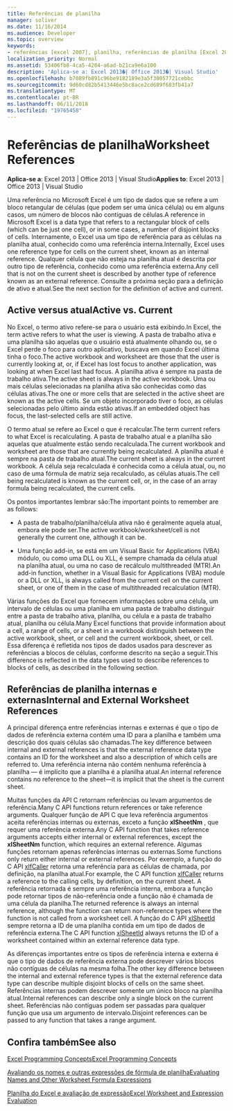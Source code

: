 ```yaml
---
title: Referências de planilha
manager: soliver
ms.date: 11/16/2014
ms.audience: Developer
ms.topic: overview
keywords:
- referências [excel 2007], planilha, referências de planilha [Excel 2007], referências de planilha externos [Excel 2007], a planilha ativa [Excel 2007], planilha atual [Excel 2007], planilha interna referencia [Excel 2007]
localization_priority: Normal
ms.assetid: 53406fb8-4ca5-4204-a6ad-b21ca9e6a100
description: 'Aplica-se a: Excel 2013�| Office 2013�| Visual Studio'
ms.openlocfilehash: b7089fb891c96be9182189e3a5f30057721cebbc
ms.sourcegitcommit: 9d60cd82b5413446e5bc8ace2cd689f683fb41a7
ms.translationtype: MT
ms.contentlocale: pt-BR
ms.lasthandoff: 06/11/2018
ms.locfileid: "19765458"
---
```

# <a name="worksheet-references"></a><span data-ttu-id="23b28-104">Referências de planilha</span><span class="sxs-lookup"><span data-stu-id="23b28-104">Worksheet References</span></span>

 <span data-ttu-id="23b28-105">**Aplica-se a**: Excel 2013 | Office 2013 | Visual Studio</span><span class="sxs-lookup"><span data-stu-id="23b28-105">**Applies to**: Excel 2013 | Office 2013 | Visual Studio</span></span> 
  
<span data-ttu-id="23b28-106">Uma referência no Microsoft Excel é um tipo de dados que se refere a um bloco retangular de células (que podem ser uma única célula) ou em alguns casos, um número de blocos não contíguas de células.</span><span class="sxs-lookup"><span data-stu-id="23b28-106">A reference in Microsoft Excel is a data type that refers to a rectangular block of cells (which can be just one cell), or in some cases, a number of disjoint blocks of cells.</span></span> <span data-ttu-id="23b28-107">Internamente, o Excel usa um tipo de referência para as células na planilha atual, conhecido como uma referência interna.</span><span class="sxs-lookup"><span data-stu-id="23b28-107">Internally, Excel uses one reference type for cells on the current sheet, known as an internal reference.</span></span> <span data-ttu-id="23b28-108">Qualquer célula que não esteja na planilha atual é descrita por outro tipo de referência, conhecido como uma referência externa.</span><span class="sxs-lookup"><span data-stu-id="23b28-108">Any cell that is not on the current sheet is described by another type of reference known as an external reference.</span></span> <span data-ttu-id="23b28-109">Consulte a próxima seção para a definição de ativo e atual.</span><span class="sxs-lookup"><span data-stu-id="23b28-109">See the next section for the definition of active and current.</span></span>
  
## <a name="active-vs-current"></a><span data-ttu-id="23b28-110">Active versus atual</span><span class="sxs-lookup"><span data-stu-id="23b28-110">Active vs. Current</span></span>

<span data-ttu-id="23b28-111">No Excel, o termo ativo refere-se para o usuário está exibindo.</span><span class="sxs-lookup"><span data-stu-id="23b28-111">In Excel, the term active refers to what the user is viewing.</span></span> <span data-ttu-id="23b28-112">A pasta de trabalho ativa e uma planilha são aquelas que o usuário está atualmente olhando ou, se o Excel perde o foco para outro aplicativo, buscava em quando Excel última tinha o foco.</span><span class="sxs-lookup"><span data-stu-id="23b28-112">The active workbook and worksheet are those that the user is currently looking at, or, if Excel has lost focus to another application, was looking at when Excel last had focus.</span></span> <span data-ttu-id="23b28-113">A planilha ativa é sempre na pasta de trabalho ativa.</span><span class="sxs-lookup"><span data-stu-id="23b28-113">The active sheet is always in the active workbook.</span></span> <span data-ttu-id="23b28-114">Uma ou mais células selecionadas na planilha ativa são conhecidas como das células ativas.</span><span class="sxs-lookup"><span data-stu-id="23b28-114">The one or more cells that are selected in the active sheet are known as the active cells.</span></span> <span data-ttu-id="23b28-115">Se um objeto incorporado tiver o foco, as células selecionadas pelo último ainda estão ativas.</span><span class="sxs-lookup"><span data-stu-id="23b28-115">If an embedded object has focus, the last-selected cells are still active.</span></span> 
  
<span data-ttu-id="23b28-116">O termo atual se refere ao Excel o que é recalcular.</span><span class="sxs-lookup"><span data-stu-id="23b28-116">The term current refers to what Excel is recalculating.</span></span> <span data-ttu-id="23b28-117">A pasta de trabalho atual e a planilha são aquelas que atualmente estão sendo recalculada.</span><span class="sxs-lookup"><span data-stu-id="23b28-117">The current workbook and worksheet are those that are currently being recalculated.</span></span> <span data-ttu-id="23b28-118">A planilha atual é sempre na pasta de trabalho atual.</span><span class="sxs-lookup"><span data-stu-id="23b28-118">The current sheet is always in the current workbook.</span></span> <span data-ttu-id="23b28-119">A célula seja recalculada é conhecida como a célula atual, ou, no caso de uma fórmula de matriz seja recalculado, as células atuais.</span><span class="sxs-lookup"><span data-stu-id="23b28-119">The cell being recalculated is known as the current cell, or, in the case of an array formula being recalculated, the current cells.</span></span> 
  
<span data-ttu-id="23b28-120">Os pontos importantes lembrar são:</span><span class="sxs-lookup"><span data-stu-id="23b28-120">The important points to remember are as follows:</span></span>
  
- <span data-ttu-id="23b28-121">A pasta de trabalho/planilha/célula ativa não é geralmente aquela atual, embora ele pode ser.</span><span class="sxs-lookup"><span data-stu-id="23b28-121">The active workbook/worksheet/cell is not generally the current one, although it can be.</span></span>
    
- <span data-ttu-id="23b28-122">Uma função add-in, se está em um Visual Basic for Applications (VBA) módulo, ou como uma DLL ou XLL, é sempre chamada da célula atual na planilha atual, ou uma no caso de recálculo multithreaded (MTR).</span><span class="sxs-lookup"><span data-stu-id="23b28-122">An add-in function, whether in a Visual Basic for Applications (VBA) module or a DLL or XLL, is always called from the current cell on the current sheet, or one of them in the case of multithreaded recalculation (MTR).</span></span>
    
<span data-ttu-id="23b28-123">Várias funções do Excel que fornecem informações sobre uma célula, um intervalo de células ou uma planilha em uma pasta de trabalho distinguir entre a pasta de trabalho ativa, planilha, ou célula e a pasta de trabalho atual, planilha ou célula.</span><span class="sxs-lookup"><span data-stu-id="23b28-123">Many Excel functions that provide information about a cell, a range of cells, or a sheet in a workbook distinguish between the active workbook, sheet, or cell and the current workbook, sheet, or cell.</span></span> <span data-ttu-id="23b28-124">Essa diferença é refletida nos tipos de dados usados para descrever as referências a blocos de células, conforme descrito na seção a seguir.</span><span class="sxs-lookup"><span data-stu-id="23b28-124">This difference is reflected in the data types used to describe references to blocks of cells, as described in the following section.</span></span>
  
## <a name="internal-and-external-worksheet-references"></a><span data-ttu-id="23b28-125">Referências de planilha internas e externas</span><span class="sxs-lookup"><span data-stu-id="23b28-125">Internal and External Worksheet References</span></span>

<span data-ttu-id="23b28-126">A principal diferença entre referências internas e externas é que o tipo de dados de referência externa contém uma ID para a planilha e também uma descrição dos quais células são chamadas.</span><span class="sxs-lookup"><span data-stu-id="23b28-126">The key difference between internal and external references is that the external reference data type contains an ID for the worksheet and also a description of which cells are referred to.</span></span> <span data-ttu-id="23b28-127">Uma referência interna não contém nenhuma referência à planilha — é implícito que a planilha é a planilha atual.</span><span class="sxs-lookup"><span data-stu-id="23b28-127">An internal reference contains no reference to the sheet—it is implicit that the sheet is the current sheet.</span></span> 
  
<span data-ttu-id="23b28-128">Muitas funções da API C retornam referências ou levam argumentos de referência.</span><span class="sxs-lookup"><span data-stu-id="23b28-128">Many C API functions return references or take reference arguments.</span></span> <span data-ttu-id="23b28-129">Qualquer função de API C que leva referência argumentos aceita referências internas ou externas, exceto a função **xlSheetNm** , que requer uma referência externa.</span><span class="sxs-lookup"><span data-stu-id="23b28-129">Any C API function that takes reference arguments accepts either internal or external references, except the **xlSheetNm** function, which requires an external reference.</span></span> <span data-ttu-id="23b28-130">Algumas funções retornam apenas referências internas ou externas.</span><span class="sxs-lookup"><span data-stu-id="23b28-130">Some functions only return either internal or external references.</span></span> <span data-ttu-id="23b28-131">Por exemplo, a função do C API [xlfCaller](xlfcaller.md) retorna uma referência para as células de chamada, por definição, na planilha atual.</span><span class="sxs-lookup"><span data-stu-id="23b28-131">For example, the C API function [xlfCaller](xlfcaller.md) returns a reference to the calling cells, by definition, on the current sheet.</span></span> <span data-ttu-id="23b28-132">A referência retornada é sempre uma referência interna, embora a função pode retornar tipos de não-referência onde a função não é chamada de uma célula da planilha.</span><span class="sxs-lookup"><span data-stu-id="23b28-132">The returned reference is always an internal reference, although the function can return non-reference types where the function is not called from a worksheet cell.</span></span> <span data-ttu-id="23b28-133">A função do C API [xlSheetId](xlsheetid.md) sempre retorna a ID de uma planilha contida em um tipo de dados de referência externa.</span><span class="sxs-lookup"><span data-stu-id="23b28-133">The C API function [xlSheetId](xlsheetid.md) always returns the ID of a worksheet contained within an external reference data type.</span></span> 
  
<span data-ttu-id="23b28-134">As diferenças importantes entre os tipos de referência interna e externa é que o tipo de dados de referência externa pode descrever vários blocos não contíguas de células na mesma folha.</span><span class="sxs-lookup"><span data-stu-id="23b28-134">The other key difference between the internal and external reference types is that the external reference data type can describe multiple disjoint blocks of cells on the same sheet.</span></span> <span data-ttu-id="23b28-135">Referências internas podem descrever somente um único bloco na planilha atual.</span><span class="sxs-lookup"><span data-stu-id="23b28-135">Internal references can describe only a single block on the current sheet.</span></span> <span data-ttu-id="23b28-136">Referências não contíguas podem ser passadas para qualquer função que usa um argumento de intervalo.</span><span class="sxs-lookup"><span data-stu-id="23b28-136">Disjoint references can be passed to any function that takes a range argument.</span></span>
  
## <a name="see-also"></a><span data-ttu-id="23b28-137">Confira também</span><span class="sxs-lookup"><span data-stu-id="23b28-137">See also</span></span>



[<span data-ttu-id="23b28-138">Excel Programming Concepts</span><span class="sxs-lookup"><span data-stu-id="23b28-138">Excel Programming Concepts</span></span>](excel-programming-concepts.md)
  
[<span data-ttu-id="23b28-139">Avaliando os nomes e outras expressões de fórmula de planilha</span><span class="sxs-lookup"><span data-stu-id="23b28-139">Evaluating Names and Other Worksheet Formula Expressions</span></span>](evaluating-names-and-other-worksheet-formula-expressions.md)
  
[<span data-ttu-id="23b28-140">Planilha do Excel e avaliação de expressão</span><span class="sxs-lookup"><span data-stu-id="23b28-140">Excel Worksheet and Expression Evaluation</span></span>](excel-worksheet-and-expression-evaluation.md)

